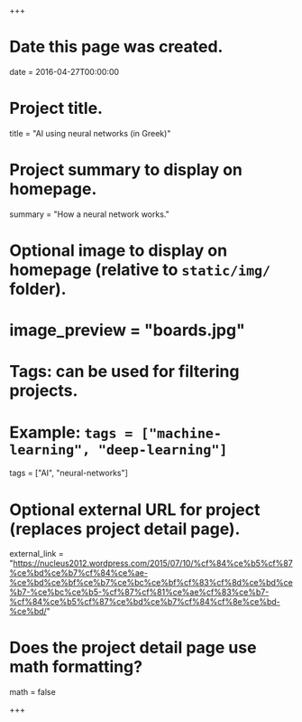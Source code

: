 +++
# Date this page was created.
date = 2016-04-27T00:00:00

# Project title.
title = "AI using neural networks (in Greek)"

# Project summary to display on homepage.
summary = "How a neural network works."

# Optional image to display on homepage (relative to `static/img/` folder).
# image_preview = "boards.jpg"

# Tags: can be used for filtering projects.
# Example: `tags = ["machine-learning", "deep-learning"]`
tags = ["AI", "neural-networks"]

# Optional external URL for project (replaces project detail page).
external_link = "https://nucleus2012.wordpress.com/2015/07/10/%cf%84%ce%b5%cf%87%ce%bd%ce%b7%cf%84%ce%ae-%ce%bd%ce%bf%ce%b7%ce%bc%ce%bf%cf%83%cf%8d%ce%bd%ce%b7-%ce%bc%ce%b5-%cf%87%cf%81%ce%ae%cf%83%ce%b7-%cf%84%ce%b5%cf%87%ce%bd%ce%b7%cf%84%cf%8e%ce%bd-%ce%bd/"

# Does the project detail page use math formatting?
math = false

+++

